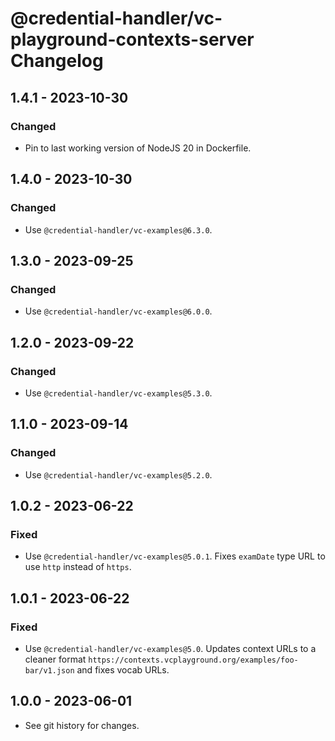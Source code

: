 # @credential-handler/vc-playground-contexts-server Changelog

## 1.4.1 - 2023-10-30

### Changed
- Pin to last working version of NodeJS 20 in Dockerfile.

## 1.4.0 - 2023-10-30

### Changed
- Use `@credential-handler/vc-examples@6.3.0`.

## 1.3.0 - 2023-09-25

### Changed
- Use `@credential-handler/vc-examples@6.0.0`.

## 1.2.0 - 2023-09-22

### Changed
- Use `@credential-handler/vc-examples@5.3.0`.

## 1.1.0 - 2023-09-14

### Changed
- Use `@credential-handler/vc-examples@5.2.0`.


## 1.0.2 - 2023-06-22

### Fixed
- Use `@credential-handler/vc-examples@5.0.1`. Fixes `examDate` type URL to use
  `http` instead of `https`.

## 1.0.1 - 2023-06-22

### Fixed
- Use `@credential-handler/vc-examples@5.0`. Updates context URLs to a cleaner
  format `https://contexts.vcplayground.org/examples/foo-bar/v1.json` and fixes
  vocab URLs.

## 1.0.0 - 2023-06-01

- See git history for changes.
